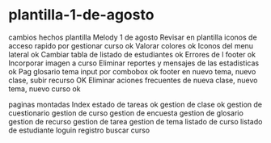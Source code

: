 # plantilla-1-de-agosto
cambios hechos
plantilla Melody 1 de agosto
Revisar en plantilla
iconos de acceso rapido por gestionar curso ok
Valorar colores ok
Iconos del menu lateral ok
Cambiar tabla de listado de estudiantes ok
Errores de l footer  ok
Incorporar imagen a curso
Eliminar reportes y mensajes de las estadisticas ok
Pag glosario tema input por combobox ok
footer en nuevo tema, nuevo clase, subir recurso    OK
Eliminar aciones frecuentes de nueva clase, nuevo tema, nuevo curso ok

paginas montadas
Index
estado de tareas ok
gestion de clase ok
gestion de cuestionario
gestion de curso
gestion de encuesta
gestion de glosario
gestion de recurso
gestion de tarea
gestion de tema
listado de curso
listado de estudiante
loguin
registro
buscar curso
